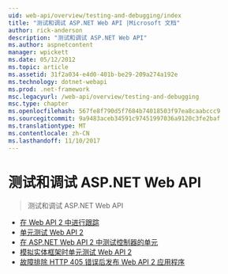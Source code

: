 ```yaml
---
uid: web-api/overview/testing-and-debugging/index
title: "测试和调试 ASP.NET Web API |Microsoft 文档"
author: rick-anderson
description: "测试和调试 ASP.NET Web API"
ms.author: aspnetcontent
manager: wpickett
ms.date: 05/12/2012
ms.topic: article
ms.assetid: 31f2a034-e4d0-401b-be29-209a274a192e
ms.technology: dotnet-webapi
ms.prod: .net-framework
msc.legacyurl: /web-api/overview/testing-and-debugging
msc.type: chapter
ms.openlocfilehash: 567fe8f790d5f7684b74018503f97ea8caabccc9
ms.sourcegitcommit: 9a9483aceb34591c97451997036a9120c3fe2baf
ms.translationtype: MT
ms.contentlocale: zh-CN
ms.lasthandoff: 11/10/2017
---
```

<a name="testing-and-debugging-aspnet-web-api"></a>测试和调试 ASP.NET Web API
====================
> 测试和调试 ASP.NET Web API


- [在 Web API 2 中进行跟踪](tracing-in-aspnet-web-api.md)
- [单元测试 Web API 2](unit-testing-with-aspnet-web-api.md)
- [在 ASP.NET Web API 2 中测试控制器的单元](unit-testing-controllers-in-web-api.md)
- [模拟实体框架时单元测试 Web API 2](mocking-entity-framework-when-unit-testing-aspnet-web-api-2.md)
- [故障排除 HTTP 405 错误后发布 Web API 2 应用程序](troubleshooting-http-405-errors-after-publishing-web-api-applications.md)
